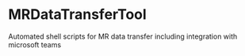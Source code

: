 # MRDataTransferTool
Automated shell scripts for MR data transfer including integration with microsoft teams
